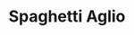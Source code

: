 ---
title: 'Spaghetti Aglio'
description: 'Lorem ipsum dolor sit amet consectetur adipisicing elit. Obcaecati sint cumque voluptatem cupiditate odit corporis.'
price: 89
---